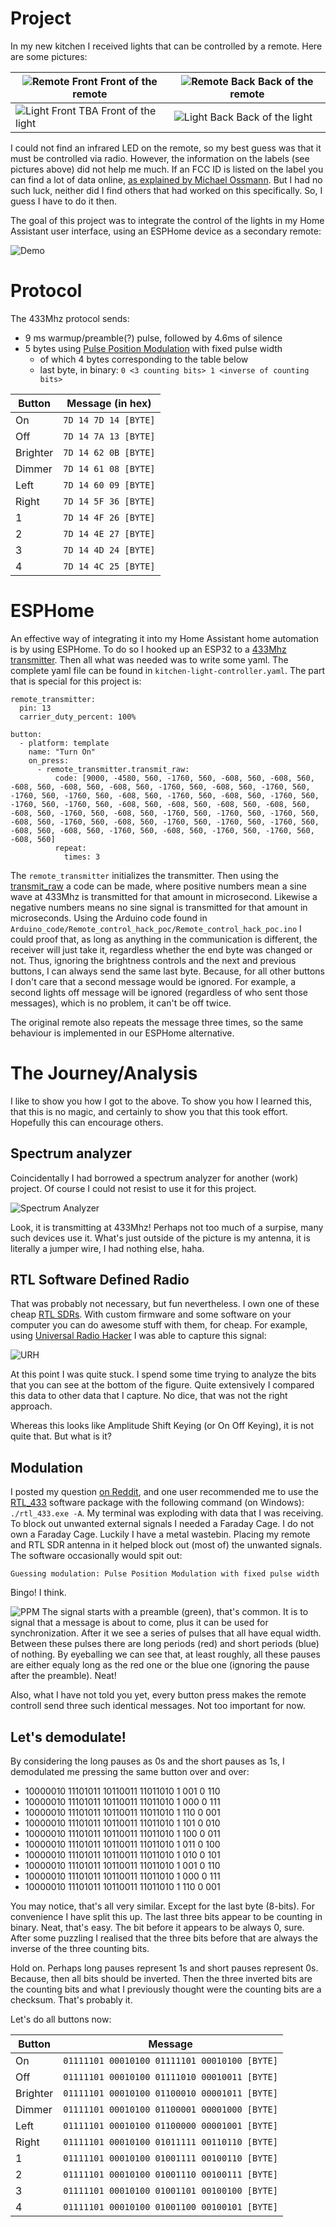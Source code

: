 # Project
In my new kitchen I received lights that can be controlled by a remote. Here are some pictures:

|![Remote Front](/Images/Remote_front.png) Front of the remote|![Remote Back](/Images/Remote_back.png) Back of the remote|
|-------------------------------------------------------------|----------------------------------------------------------|
| ![Light Front](/Images/Light_front.png) TBA Front of the light| ![Light Back](/Images/Light_back.png) Back of the light  |



I could not find an infrared LED on the remote, so my best guess was that it must be controlled via radio. However, the information on the labels (see pictures above) did not help me much. If an FCC ID is listed on the label you can find a lot of data online, [as explained by Michael Ossmann](https://greatscottgadgets.com/sdr/8/). But I had no such luck, neither did I find others that had worked on this specifically. So, I guess I have to do it then.

The goal of this project was to integrate the control of the lights in my Home Assistant user interface, using an ESPHome device as a secondary remote:

![Demo](/Images/result.gif)

# Protocol

The 433Mhz protocol sends:
- 9 ms warmup/preamble(?) pulse, followed by 4.6ms of silence
- 5 bytes using [Pulse Position Modulation](https://triq.org/rtl_433/PULSE_FORMATS.html#ppm-%E2%80%94-pulse-position-modulation) with fixed pulse width
    - of which 4 bytes corresponding to the table below
    - last byte, in binary: `0 <3 counting bits> 1 <inverse of counting bits>`


| Button   | Message (in hex)     |
|----------|----------------------|
| On       | `7D 14 7D 14 [BYTE]` |
| Off      | `7D 14 7A 13 [BYTE]` |
| Brighter | `7D 14 62 0B [BYTE]` |
| Dimmer   | `7D 14 61 08 [BYTE]` |
| Left     | `7D 14 60 09 [BYTE]` |
| Right    | `7D 14 5F 36 [BYTE]` |
| 1        | `7D 14 4F 26 [BYTE]` |
| 2        | `7D 14 4E 27 [BYTE]` |
| 3        | `7D 14 4D 24 [BYTE]` |
| 4        | `7D 14 4C 25 [BYTE]` |

# ESPHome

An effective way of integrating it into my Home Assistant home automation is by using ESPHome. To do so I hooked up an ESP32 to a [433Mhz transmitter](https://www.hackerstore.nl/Artikel/572). Then all what was needed was to write some yaml. The complete yaml file can be found in `kitchen-light-controller.yaml`. The part that is special for this project is:

```
remote_transmitter:
  pin: 13
  carrier_duty_percent: 100%

button:
  - platform: template
    name: "Turn On"
    on_press:
      - remote_transmitter.transmit_raw:
          code: [9000, -4580, 560, -1760, 560, -608, 560, -608, 560, -608, 560, -608, 560, -608, 560, -1760, 560, -608, 560, -1760, 560, -1760, 560, -1760, 560, -608, 560, -1760, 560, -608, 560, -1760, 560, -1760, 560, -1760, 560, -608, 560, -608, 560, -608, 560, -608, 560, -608, 560, -1760, 560, -608, 560, -1760, 560, -1760, 560, -1760, 560, -608, 560, -1760, 560, -608, 560, -1760, 560, -1760, 560, -1760, 560, -608, 560, -608, 560, -1760, 560, -608, 560, -1760, 560, -1760, 560, -608, 560]
          repeat:
            times: 3
```
The `remote_transmitter` initializes the transmitter. Then using the [transmit_raw](https://esphome.io/components/remote_transmitter.html#:~:text=remote_transmitter.transmit_raw%20Action) a code can be made, where positive numbers mean a sine wave at 433Mhz is transmitted for that amount in microsecond. Likewise a negative numbers means no sine signal is transmitted for that amount in microseconds. Using the Arduino code found in `Arduino_code/Remote_control_hack_poc/Remote_control_hack_poc.ino` I could proof that, as long as anything in the communication is different, the receiver will just take it, regardless whether the end byte was changed or not. Thus, ignoring the brightness controls and the next and previous buttons, I can always send the same last byte. Because, for all other buttons I don't care that a second message would be ignored. For example, a second lights off message will be ignored (regardless of who sent those messages), which is no problem, it can't be off twice.

The original remote also repeats the message three times, so the same behaviour is implemented in our ESPHome alternative.

# The Journey/Analysis

I like to show you how I got to the above. To show you how I learned this, that this is no magic, and certainly to show you that this took effort. Hopefully this can encourage others.


## Spectrum analyzer

Coincidentally I had borrowed a spectrum analyzer for another (work) project. Of course I could not resist to use it for this project.

![Spectrum Analyzer](/Images/Spectrum%20analyzer.jpg)

Look, it is transmitting at 433Mhz! Perhaps not too much of a surpise, many such devices use it. What's just outside of the picture is my antenna, it is literally a jumper wire, I had nothing else, haha.

## RTL Software Defined Radio

That was probably not necessary, but fun nevertheless. I own one of these cheap [RTL SDRs](https://www.rtl-sdr.com/rtlsdr4everyone-review-of-5-rtl-sdr-dongles/). With custom firmware and some software on your computer you can do awesome stuff with them, for cheap. For example, using [Universal Radio Hacker](https://github.com/jopohl/urh) I was able to capture this signal:

![URH](/Images/Universal%20Radio%20Hacker.png)

At this point I was quite stuck. I spend some time trying to analyze the bits that you can see at the bottom of the figure. Quite extensively I compared this data to other data that I capture. No dice, that was not the right approach.

Whereas this looks like Amplitude Shift Keying (or On Off Keying), it is not quite that. But what is it?

## Modulation

I posted my question [on Reddit](https://www.reddit.com/r/RTLSDR/comments/1gzitvc/help_decoding_this_signal/), and one user recommended me to use the [RTL_433](https://github.com/merbanan/rtl_433) software package with the following command (on Windows): `./rtl_433.exe -A`. My terminal was exploding with data that I was receiving. To block out unwanted external signals I needed a Faraday Cage. I do not own a Faraday Cage. Luckily I have a metal wastebin. Placing my remote and RTL SDR antenna in it helped block out (most of) the unwanted signals. The software occasionally would spit out: 

`Guessing modulation: Pulse Position Modulation with fixed pulse width`

Bingo! I think.

![PPM](/Images/PPM.png)
The signal starts with a preamble (green), that's common. It is to signal that a message is about to come, plus it can be used for synchronization. After it we see a series of pulses that all have equal width. Between these pulses there are long periods (red) and short periods (blue) of nothing. By eyeballing we can see that, at least roughly, all these pauses are either equaly long as the red one or the blue one (ignoring the pause after the preamble). Neat!

Also, what I have not told you yet, every button press makes the remote controll send three such identical messages. Not too important for now.

## Let's demodulate!

By considering the long pauses as 0s and the short pauses as 1s, I demodulated me pressing the same button over and over:
- 10000010 11101011 10110011 11011010 1 001 0 110 
- 10000010 11101011 10110011 11011010 1 000 0 111
- 10000010 11101011 10110011 11011010 1 110 0 001
- 10000010 11101011 10110011 11011010 1 101 0 010
- 10000010 11101011 10110011 11011010 1 100 0 011
- 10000010 11101011 10110011 11011010 1 011 0 100
- 10000010 11101011 10110011 11011010 1 010 0 101
- 10000010 11101011 10110011 11011010 1 001 0 110
- 10000010 11101011 10110011 11011010 1 000 0 111
- 10000010 11101011 10110011 11011010 1 110 0 001

You may notice, that's all very similar. Except for the last byte (8-bits). For convenience I have split this up. The last three bits appear to be counting in binary. Neat, that's easy. The bit before it appears to be always 0, sure. After some puzzling I realised that the three bits before that are always the inverse of the three counting bits. 

Hold on. Perhaps long pauses represent 1s and short pauses represent 0s. Because, then all bits should be inverted. Then the three inverted bits are the counting bits and what I previously thought were the counting bits are a checksum. That's probably it.

Let's do all buttons now:

| Button   | Message                                      |
|----------|----------------------------------------------|
| On       | `01111101 00010100 01111101 00010100 [BYTE]` |
| Off      | `01111101 00010100 01111010 00010011 [BYTE]` |
| Brighter | `01111101 00010100 01100010 00001011 [BYTE]` |
| Dimmer   | `01111101 00010100 01100001 00001000 [BYTE]` |
| Left     | `01111101 00010100 01100000 00001001 [BYTE]` |
| Right    | `01111101 00010100 01011111 00110110 [BYTE]` |
| 1        | `01111101 00010100 01001111 00100110 [BYTE]` |
| 2        | `01111101 00010100 01001110 00100111 [BYTE]` |
| 3        | `01111101 00010100 01001101 00100100 [BYTE]` |
| 4        | `01111101 00010100 01001100 00100101 [BYTE]` |
